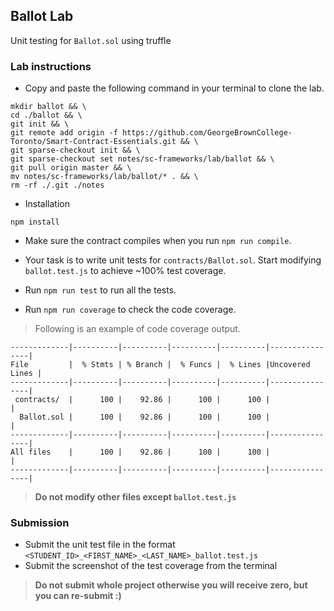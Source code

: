 ## Ballot Lab
Unit testing for `Ballot.sol` using truffle

### Lab instructions
* Copy and paste the following command in your terminal to clone the lab.

```
mkdir ballot && \
cd ./ballot && \ 
git init && \ 
git remote add origin -f https://github.com/GeorgeBrownCollege-Toronto/Smart-Contract-Essentials.git && \
git sparse-checkout init && \
git sparse-checkout set notes/sc-frameworks/lab/ballot && \
git pull origin master && \ 
mv notes/sc-frameworks/lab/ballot/* . && \
rm -rf ./.git ./notes
```

* Installation

```
npm install
```

* Make sure the contract compiles when you run `npm run compile`.

* Your task is to write unit tests for `contracts/Ballot.sol`. Start modifying `ballot.test.js` to achieve ~100% test coverage.

* Run `npm run test` to run all the tests.

* Run `npm run coverage` to check the code coverage.

> Following is an example of code coverage output.
```console
-------------|----------|----------|----------|----------|----------------|
File         |  % Stmts | % Branch |  % Funcs |  % Lines |Uncovered Lines |
-------------|----------|----------|----------|----------|----------------|
 contracts/  |      100 |    92.86 |      100 |      100 |                |
  Ballot.sol |      100 |    92.86 |      100 |      100 |                |
-------------|----------|----------|----------|----------|----------------|
All files    |      100 |    92.86 |      100 |      100 |                |
-------------|----------|----------|----------|----------|----------------|
```

> **Do not modify other files except `ballot.test.js`**

### Submission
* Submit the unit test file in the format `<STUDENT_ID>_<FIRST_NAME>_<LAST_NAME>_ballot.test.js`
* Submit the screenshot of the test coverage from the terminal
> **Do not submit whole project otherwise you will receive zero, but you can re-submit :)**